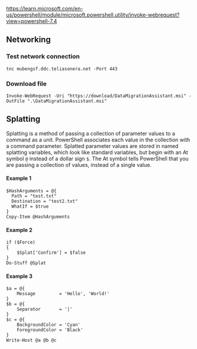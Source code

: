 https://learn.microsoft.com/en-us/powershell/module/microsoft.powershell.utility/invoke-webrequest?view=powershell-7.4

## Networking
### Test network connection 
```
tnc mubengsf.ddc.teliasonera.net -Port 443
```

### Download file 
```
Invoke-WebRequest -Uri "https://download/DataMigrationAssistant.msi" -OutFile ".\DataMigrationAssistant.msi"
```

## Splatting

Splatting is a method of passing a collection of parameter values to a command as a unit. PowerShell associates each value in the collection with a command parameter. Splatted parameter values are stored in named splatting variables, which look like standard variables, but begin with an At symbol `@` instead of a dollar sign `$`. The At symbol tells PowerShell that you are passing a collection of values, instead of a single value.

#### Example 1
```
$HashArguments = @{
  Path = "test.txt"
  Destination = "test2.txt"
  WhatIf = $true
}
Copy-Item @HashArguments
```
#### Example 2
```
if ($Force)
{
    $Splat['Confirm'] = $false
}
Do-Stuff @Splat
```
#### Example 3
```
$a = @{
    Message         = 'Hello', 'World!'
}
$b = @{
    Separator       = '|'
}
$c = @{
    BackgroundColor = 'Cyan'
    ForegroundColor = 'Black'
}
Write-Host @a @b @c
```
